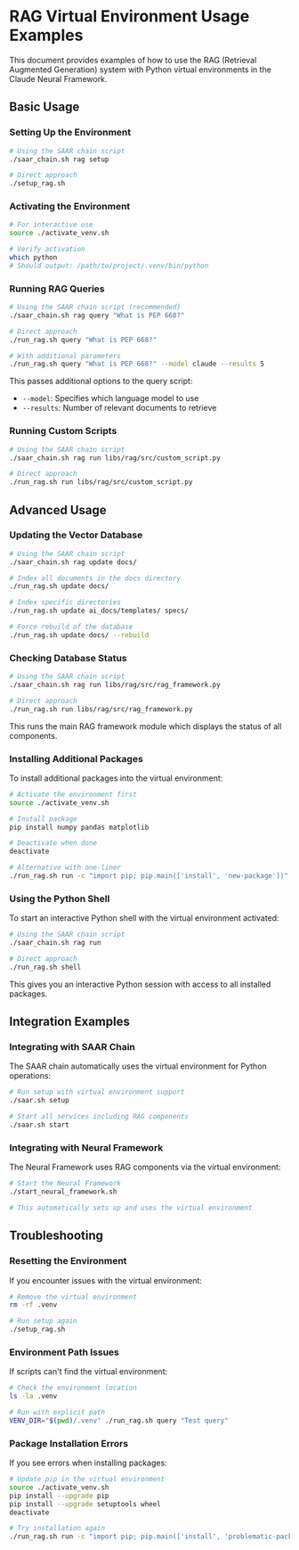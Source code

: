 # RAG Virtual Environment Usage Examples

This document provides examples of how to use the RAG (Retrieval Augmented Generation) system with Python virtual environments in the Claude Neural Framework.

## Basic Usage

### Setting Up the Environment

```bash
# Using the SAAR chain script
./saar_chain.sh rag setup

# Direct approach
./setup_rag.sh
```

### Activating the Environment

```bash
# For interactive use
source ./activate_venv.sh

# Verify activation
which python
# Should output: /path/to/project/.venv/bin/python
```

### Running RAG Queries

```bash
# Using the SAAR chain script (recommended)
./saar_chain.sh rag query "What is PEP 668?"

# Direct approach
./run_rag.sh query "What is PEP 668?"

# With additional parameters
./run_rag.sh query "What is PEP 668?" --model claude --results 5
```

This passes additional options to the query script:
- `--model`: Specifies which language model to use
- `--results`: Number of relevant documents to retrieve

### Running Custom Scripts

```bash
# Using the SAAR chain script
./saar_chain.sh rag run libs/rag/src/custom_script.py

# Direct approach
./run_rag.sh run libs/rag/src/custom_script.py
```

## Advanced Usage

### Updating the Vector Database

```bash
# Using the SAAR chain script
./saar_chain.sh rag update docs/

# Index all documents in the docs directory
./run_rag.sh update docs/

# Index specific directories
./run_rag.sh update ai_docs/templates/ specs/

# Force rebuild of the database
./run_rag.sh update docs/ --rebuild
```

### Checking Database Status

```bash
# Using the SAAR chain script
./saar_chain.sh rag run libs/rag/src/rag_framework.py

# Direct approach
./run_rag.sh run libs/rag/src/rag_framework.py
```

This runs the main RAG framework module which displays the status of all components.

### Installing Additional Packages

To install additional packages into the virtual environment:

```bash
# Activate the environment first
source ./activate_venv.sh

# Install package
pip install numpy pandas matplotlib

# Deactivate when done
deactivate

# Alternative with one-liner
./run_rag.sh run -c "import pip; pip.main(['install', 'new-package'])"
```

### Using the Python Shell

To start an interactive Python shell with the virtual environment activated:

```bash
# Using the SAAR chain script
./saar_chain.sh rag run

# Direct approach
./run_rag.sh shell
```

This gives you an interactive Python session with access to all installed packages.

## Integration Examples

### Integrating with SAAR Chain

The SAAR chain automatically uses the virtual environment for Python operations:

```bash
# Run setup with virtual environment support
./saar.sh setup

# Start all services including RAG components
./saar.sh start
```

### Integrating with Neural Framework

The Neural Framework uses RAG components via the virtual environment:

```bash
# Start the Neural Framework
./start_neural_framework.sh

# This automatically sets up and uses the virtual environment
```

## Troubleshooting

### Resetting the Environment

If you encounter issues with the virtual environment:

```bash
# Remove the virtual environment
rm -rf .venv

# Run setup again
./setup_rag.sh
```

### Environment Path Issues

If scripts can't find the virtual environment:

```bash
# Check the environment location
ls -la .venv

# Run with explicit path
VENV_DIR="$(pwd)/.venv" ./run_rag.sh query "Test query"
```

### Package Installation Errors

If you see errors when installing packages:

```bash
# Update pip in the virtual environment
source ./activate_venv.sh
pip install --upgrade pip
pip install --upgrade setuptools wheel
deactivate

# Try installation again
./run_rag.sh run -c "import pip; pip.main(['install', 'problematic-package'])"
```